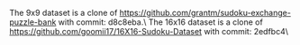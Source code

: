 The 9x9 dataset is a clone of https://github.com/grantm/sudoku-exchange-puzzle-bank with commit: d8c8eba.\\
The 16x16 dataset is a clone of https://github.com/goomii17/16X16-Sudoku-Dataset with commit: 2edfbc4\\